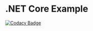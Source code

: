 # .NET Core Example


[![Codacy Badge](https://api.codacy.com/project/badge/Grade/e52c52edb0cb4e63ba25304c3473c0e6)](https://www.codacy.com/app/melo199435/dotnetcore-example?utm_source=github.com&amp;utm_medium=referral&amp;utm_content=josemiguelmelo/dotnetcore-example&amp;utm_campaign=Badge_Grade)
